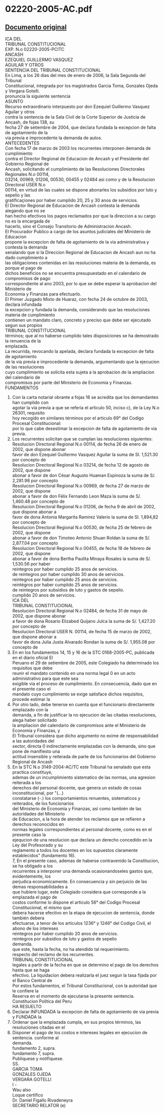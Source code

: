 
02220-2005-AC.pdf
=================
  
[Documento original](https://tc.gob.pe/jurisprudencia/2006/02220-2005-AC.pdf)  
---  
ICA DEL  
TRIBUNAL CONSTITUCIONAL  
EXP. N.o 02220-2005-PCITC  
ANCASH  
EZEQUIEL GUILLERMO VASQUEZ  
AGUILAR Y OTROS  
SENTENCIA DEL TRIBUNAL CONSTITUCIONAL  
En Lima, a los 26 dias del mes de enero de 2006, la Sala Segunda del Tribunal  
Constitucional, integrada por los magistrados Garcia Toma, Gonzales Ojeda y Vergara Gotelli.  
pronuncia la siguiente sentencia  
ASUNTO  
Recurso extraordinario interpuesto por don Ezequiel Guillermo Vasquez Aguilar y otros  
contra la sentencia de la Sala Civil de la Corte Superior de Justicia de Ancash, de fojas 138, su  
fecha 27 de setiembre de 2004, que declara fundada la excepcion de falta de agotamiento de la  
via previa e improcedente la demanda de autos.  
ANTECEDENTES  
Con fecha 17 de marzo de 2003 los recurrentes interponen demanda de cumplimiento  
çontra el Director Regional de Educacion de Ancash y el Presidente del Gobierno Regional de  
Ancash, solicitando el cumplimiento de las Resoluciones Directorales Regionales N.o 00114,  
03214, 00969, 01206, 00530, 00455 y 02484 asi como y de la Resolucion Directoral USER N.o  
00114, en virtud de las cuales se dispone abonarles los subsidios por luto y sepelio y las  
gratificaçiones por haber cumplido 20, 25 y 30 anos de servicios.  
El Director Regional de Educacion de Ancash contesta la demanda alegando que no se  
han hecho efectivos los pagos reclamados por que la direccion a su cargo no es la encargada de  
hacerlo, sino el Consejo Transitorio de Administracion Ancash.  
El Procurador Publico a cargo de los asuntos judiciales del Ministerio de Educacion  
propone la excepcion de falta de agotamiento de la via administrativa y contesta la demanda  
senalando que si la Direccion Regional de Educacion de Ancash aun no ha dado cumplimiento a  
las obligaciones contenidas en las resoluciones materia de la demanda, es porque el pago de  
dichos beneficios no se encuentra presupuestado en el calendario de compromisos de pago  
correspondiente al ano 2003, por lo que se debe esperar la aprobacion del Ministerio de  
Economia y Finanzas para efectuarlo.  
El Primer Juzgado Mixto de Huaraz, con fecha 24 de octubre de 2003, declara infundada  
la excepcion y fundada la demanda, considerando que las resoluciones materia de cumplimiento  
contienen un mandato claro, concreto y preciso que debe ser ejecutado segun sus propios  
TRIBUNAL CONSTITUCIONAL  
términos; que al no haberse cumplido tales disposiciones se ha demostrado la renuencia de la  
emplazada.  
La recurrida, revocando la apelada, declara fundada la excepcion de falta de agotamiento  
de la via previa e improcedente la demanda, argumentando que la ejecucion de las resoluciones  
cuyo cumplimiento se solicita esta sujeta a la aprobacion de la ampliacion del calendario de  
compromisos por parte del Ministerio de Economia y Finanzas.  
FUNDAMENTOS  
1. Con la carta notarial obrante a fojas 16 se acredita que los demandantes han cumplido con  
agotar la via previa a que se referia el articulo 50, inciso c), de la Ley N.o 26301, requisito  
hoy recogido en similares términos por el articulo 69° del Codigo Procesal Constitucional:  
por lo que cabe desestimar la excepcion de falta de agotamiento de via previa.  
2. Los recurrentes solicitan que se cumplan las resoluciones siguientes:  
Resolucion Directoral Regional N.o 00114, de fecha 26 de enero de 2002, que dispone abonar  
favor de don Ezequiel Guillermo Vasquez Aguilar la suma de SI. 1,521.30 por concepto de  
Resolucion Directoral Regional N.o 03214, de fecha 12 de agosto de 2002, que dispone  
abonar a favor de don César Augusto Huaman Espinoza la suma de S/. 2,281.98 por concepto  
Resolucion Directoral Regional N.o 00969, de fecha 27 de marzo de 2002, que dispone  
abonar a favor de don Félix Fernando Leon Maza la suma de S/. 1,460.48 por concepto de  
Resolucion Directoral Regional N.o 01206, de fecha 9 de abril de 2002, que dispone abonar a  
favor de dona Antonia Margarita Ramirez Valerio la suma de SI. 1,894,82 por concepto de  
Resolucion Directoral Regional N.o 00530, de fecha 25 de febrero de 2002, que dispone  
abonar a favor de don Timoteo Antonio Shuan Roldan la suma de S/. 2,877.04 por concepto  
Resolucion Directoral Regional N.o 00455, de fecha 18 de febrero de 2002, que dispone  
abonar a favor de dona Bertha Paulita Minaya Rosales la suma de S/. 1,530.56 por haber  
reintegros por haber cumplido 25 anos de servicios.  
de reintegros por haber cumplido 30 anos de servicios.  
reintegros por haber cumplido 25 anos de servicios.  
reintégros por haber cumplido 25 anos de servicios.  
de reintegros por subsidios de luto y gastos de sepelio.  
cumplido 20 anos de servicios.  
ICA DEL  
TRIBUNAL CONSTITUCIONAL  
Resolucion Directoral Regional N.o 02484, de fecha 31 de mayo de 2002, que dispone abonar  
a favor de dona Rosario Elizabed Quijano Julca la suma de S/. 1,427.20 por concepto de  
Resolucion Directoral USER N. 00114, de fecha 15 de marzo de 2002, que dispone abonar a  
favor de dona Julia Justa Alvarado Rondan la suma de S/. 1,955.08 por concepto de  
3. En en los fundamentos 14, 15 y 16 de la STC 0168-2005-PC, publicada en el diario oficial El  
Peruano el 29 de setiembre de 2005, este Colegiado ha determinado los requisitos que debe  
reunir el mandato contenido en una norma legal 0 en un acto administrativo para que este sea  
exigible via el proceso de cumplimiento. En consecuencia, dado que en el presente caso el  
mandato cuyo cumplimiento se exige satisface dichos requisitos, procede estimar la  
4. Por otro lado, debe tenerse en cuenta que el funcionario directamente emplazado con la  
demanda, a fin de justificar la no ejecucion de las citadas resoluciones, alega haber solicitado  
la ampliacion del calendario de compromisos ante el Ministerio de Economia y Finanzas, y  
El Tribunal considera que dicho argumento no exime de responsabilidad a las autoridades del  
sector, directa 0 indirectamente emplazadas con la demanda, sino que pone de manifiesto una  
actitud insensible y reiterada de parte de los funcionarios del Gobierno Regional de Ancash  
6. En la STC N.o 3149-2004-AC/TC este Tribunal ha senalado que esta practica constituye,  
ademas de un incumplimiento sistematico de las normas, una agresion reiterada a los  
derechos del personal docente, que genera un estado de cosas inconstitucional, por "(...)  
constatarse (-.) los comportamientos renuentes, sistematicos y reiterados, de los funcionarios  
del Ministerio de Economia y Finanzas, asi como también de las autoridades del Ministerio  
de Educacion, a la hora de atender los reclamos que se refieren a derechos reconocidos en  
normas legales correspondientes al personal docente, como es en el presente caso la  
ejequcion de una resolucion que declara un derecho concedido en la Ley del Profesorado y su  
reglamento a todos los docentes en los supuestos claramente establecidos" (fundamento 16).  
7, En el presente caso, ademas de haberse contravenido la Constitucion, se ha obligado a los  
recurrentes a interponer una demanda ocasionandoseles gastos que, evidentemente, los  
perjudica economicamente. En consecuencia y sin perjuicio de las demas responsabilidades a  
que hubiere lugar, este Colegiado considera que corresponde a la emplazada el pago de  
costos conforme lo dispone el articulo 56° del Codigo Procesal Constitucional, el mismo que  
debera hacerse efectivo en la etapa de ejecucion de sentencia, donde también debera  
efectuarse, a tenor de los articulos 1236° y 1246° del Codigo Civil, el abono de los intereses  
reintegros por haber cumplido 20 anos de servicios.  
reintegros por subsidios de luto y gastos de sepelio  
demanda.  
que este, hasta la fecha, no ha atendido tal requerimiento.  
respecto del reclamo de los recurrentes.  
TRIBUNAL CONSTITUCIONAL  
legales a partir de la fecha en que se determino el pago de los derechos hasta que se haga  
efectivo. La liquidacion debera realizarla el juez segun la tasa fijada por el Banco Central de  
Por estos fundamentos, el Tribunal Constitucional, con la autoridad que le confiere la  
Reserva en el momento de ejecutarse la presente sentencia.  
Constitucion Politica del Peru  
HA RESUELTO  
1. Declarar INFUNDADA la excepcion de falta de agotamiento de via previa y FUNDADA la  
2. Ordenar que la emplazada cumpla, en sus propios términos, las resoluciones citadas en el  
3. Disponer el pago de los costos e intereses legales en ejecucion de sentencia. conforme al  
demanda.  
fundamento 2, supra.  
fundamento 7, supra.  
Publiquese y notifiquese.  
SS.  
GARCIA TOMA  
GONZALES OJEDA  
VERGARA GOTELLI  
I -  
Wau also  
Loque certifico  
Dr. Daniel Figallo Rivadeneyra  
SECRETARIO RELATOR (e)